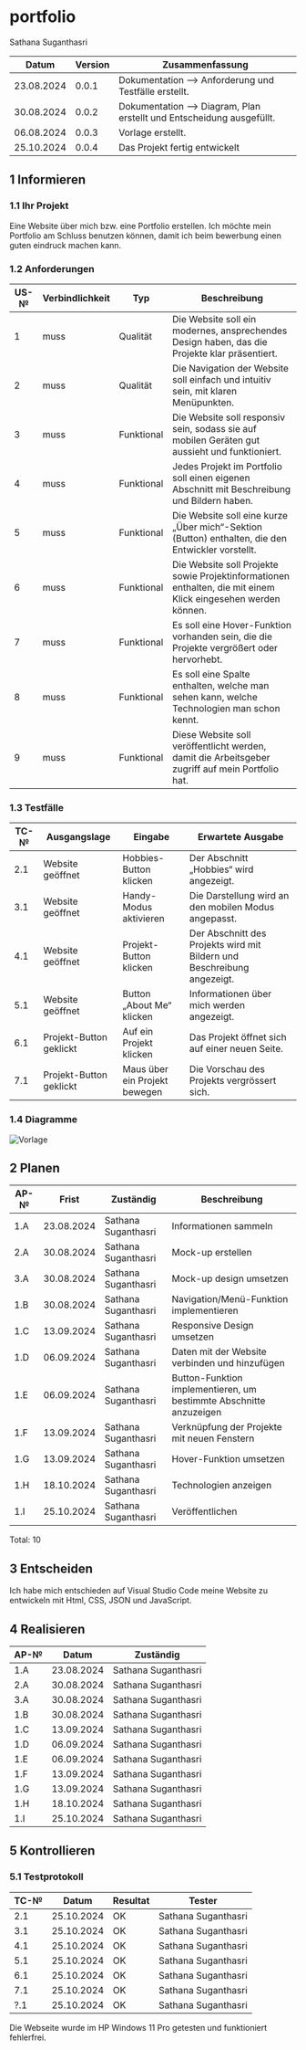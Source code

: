# portfolio

Sathana Suganthasri

| Datum | Version | Zusammenfassung                                              |
| ----- | ------- | ------------------------------------------------------------ |
| 23.08.2024 | 0.0.1   | Dokumentation --> Anforderung und Testfälle erstellt. |
| 30.08.2024 | 0.0.2   | Dokumentation --> Diagram, Plan erstellt und Entscheidung ausgefüllt. |
| 06.08.2024 | 0.0.3   | Vorlage erstellt. |
| 25.10.2024 | 0.0.4   | Das Projekt fertig entwickelt|


## 1 Informieren

### 1.1 Ihr Projekt

Eine Website über mich bzw. eine Portfolio erstellen.
Ich möchte mein Portfolio am Schluss benutzen können, damit ich beim bewerbung einen guten eindruck machen kann. 

### 1.2 Anforderungen

| US-№ | Verbindlichkeit | Typ  | Beschreibung                       |
| ---- | --------------- | ---- | ---------------------------------- |
| 1  | muss | Qualität | Die Website soll ein modernes, ansprechendes Design haben, das die Projekte klar präsentiert. |
| 2  | muss | Qualität | Die Navigation der Website soll einfach und intuitiv sein, mit klaren Menüpunkten. |
| 3  | muss | Funktional | Die Website soll responsiv sein, sodass sie auf mobilen Geräten gut aussieht und funktioniert. |
| 4  | muss | Funktional | Jedes Projekt im Portfolio soll einen eigenen Abschnitt mit Beschreibung und Bildern haben. |
| 5  | muss | Funktional | Die Website soll eine kurze „Über mich“-Sektion (Button) enthalten, die den Entwickler vorstellt. |
| 6  | muss | Funktional |Die Website soll Projekte sowie Projektinformationen enthalten, die mit einem Klick eingesehen werden können. |
| 7  | muss | Funktional | Es soll eine Hover-Funktion vorhanden sein, die die Projekte vergrößert oder hervorhebt. |
| 8  | muss | Funktional | Es soll eine Spalte enthalten, welche man sehen kann, welche Technologien man schon kennt. |
| 9  | muss | Funktional | Diese Website soll veröffentlicht werden, damit die Arbeitsgeber zugriff auf mein Portfolio hat. |


### 1.3 Testfälle

| TC-№ | Ausgangslage | Eingabe | Erwartete Ausgabe |
| ---- | ------------ | ------- | ----------------- |
| 2.1 | Website geöffnet | Hobbies-Button klicken | Der Abschnitt „Hobbies“ wird angezeigt. |
| 3.1 | Website geöffnet | Handy-Modus aktivieren | Die Darstellung wird an den mobilen Modus angepasst. |
| 4.1 | Website geöffnet | Projekt-Button klicken | Der Abschnitt des Projekts wird mit Bildern und Beschreibung angezeigt. |
| 5.1 | Website geöffnet | Button „About Me“ klicken |Informationen über mich werden angezeigt. |
| 6.1 | Projekt-Button geklickt | Auf ein Projekt klicken | Das Projekt öffnet sich auf einer neuen Seite. |
| 7.1 | Projekt-Button geklickt | Maus über ein Projekt bewegen | Die Vorschau des Projekts vergrössert sich. |


### 1.4 Diagramme

![Vorlage](https://github.com/user-attachments/assets/dedfd480-0e00-4089-9244-694f80d35ea0)

## 2 Planen

| AP-№ | Frist | Zuständig | Beschreibung |
| ---- | ----- | --------- | ------------ | 
| 1.A | 23.08.2024 | Sathana Suganthasri | Informationen sammeln |
| 2.A | 30.08.2024 | Sathana Suganthasri | Mock-up erstellen |
| 3.A | 30.08.2024 | Sathana Suganthasri | Mock-up design umsetzen |
| 1.B | 30.08.2024 | Sathana Suganthasri | Navigation/Menü-Funktion implementieren |
| 1.C | 13.09.2024 | Sathana Suganthasri | Responsive Design umsetzen |
| 1.D | 06.09.2024 | Sathana Suganthasri | Daten mit der Website verbinden und hinzufügen |
| 1.E | 06.09.2024 | Sathana Suganthasri | Button-Funktion implementieren, um bestimmte Abschnitte anzuzeigen |
| 1.F | 13.09.2024 | Sathana Suganthasri | Verknüpfung der Projekte mit neuen Fenstern |
| 1.G | 13.09.2024 | Sathana Suganthasri | Hover-Funktion umsetzen |
| 1.H | 18.10.2024 | Sathana Suganthasri | Technologien anzeigen |
| 1.I | 25.10.2024 | Sathana Suganthasri | Veröffentlichen | 

Total: 10

## 3 Entscheiden

Ich habe mich entschieden auf Visual Studio Code meine Website zu entwickeln mit Html, CSS, JSON und JavaScript. 

## 4 Realisieren

| AP-№ | Datum | Zuständig | 
| ---- | ----- | --------- | 
| 1.A | 23.08.2024 | Sathana Suganthasri |
| 2.A | 30.08.2024 | Sathana Suganthasri |
| 3.A | 30.08.2024 | Sathana Suganthasri |
| 1.B | 30.08.2024 | Sathana Suganthasri |
| 1.C | 13.09.2024 | Sathana Suganthasri |
| 1.D | 06.09.2024 | Sathana Suganthasri |
| 1.E | 06.09.2024 | Sathana Suganthasri |
| 1.F | 13.09.2024 | Sathana Suganthasri |
| 1.G | 13.09.2024 | Sathana Suganthasri |
| 1.H | 18.10.2024 | Sathana Suganthasri |
| 1.I | 25.10.2024 | Sathana Suganthasri |


## 5 Kontrollieren

### 5.1 Testprotokoll

| TC-№ | Datum | Resultat | Tester |
| ---- | ----- | -------- | ------ |
| 2.1  | 25.10.2024 | OK | Sathana Suganthasri |
| 3.1  | 25.10.2024 | OK | Sathana Suganthasri |
| 4.1  | 25.10.2024 | OK | Sathana Suganthasri |
| 5.1  | 25.10.2024 | OK | Sathana Suganthasri |
| 6.1  | 25.10.2024 | OK | Sathana Suganthasri |
| 7.1  | 25.10.2024 | OK | Sathana Suganthasri |
| ?.1  | 25.10.2024 | OK | Sathana Suganthasri |


Die Webseite wurde im HP Windows 11 Pro getesten und funktioniert fehlerfrei.
